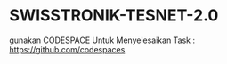 # SWISSTRONIK-TESNET-2.0

gunakan CODESPACE Untuk Menyelesaikan Task : https://github.com/codespaces
